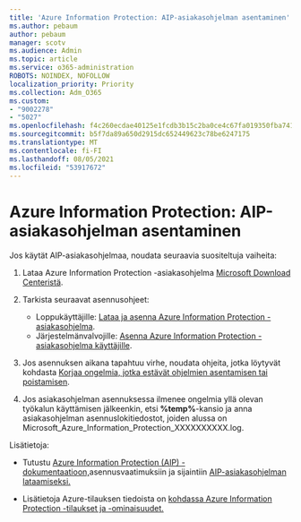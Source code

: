 ```yaml
---
title: 'Azure Information Protection: AIP-asiakasohjelman asentaminen'
ms.author: pebaum
author: pebaum
manager: scotv
ms.audience: Admin
ms.topic: article
ms.service: o365-administration
ROBOTS: NOINDEX, NOFOLLOW
localization_priority: Priority
ms.collection: Adm_O365
ms.custom:
- "9002278"
- "5027"
ms.openlocfilehash: f4c260ecdae40125e1fcdb3b15c2ba0ce4c67fa019350fba7413d9db9b53d070
ms.sourcegitcommit: b5f7da89a650d2915dc652449623c78be6247175
ms.translationtype: MT
ms.contentlocale: fi-FI
ms.lasthandoff: 08/05/2021
ms.locfileid: "53917672"
---
```

# <a name="azure-information-protection-aip-client-installation"></a>Azure Information Protection: AIP-asiakasohjelman asentaminen

Jos käytät AIP-asiakasohjelmaa, noudata seuraavia suositeltuja vaiheita:

1. Lataa Azure Information Protection -asiakasohjelma [Microsoft Download Centeristä](https://www.microsoft.com/download/details.aspx?id=53018).

2. Tarkista seuraavat asennusohjeet:

    - Loppukäyttäjille: [Lataa ja asenna Azure Information Protection -asiakasohjelma](https://docs.microsoft.com/azure/information-protection/rms-client/install-client-app).
    - Järjestelmänvalvojille: [Asenna Azure Information Protection -asiakasohjelma käyttäjille](https://docs.microsoft.com/azure/information-protection/rms-client/client-admin-guide-install).

3. Jos asennuksen aikana tapahtuu virhe, noudata ohjeita, jotka löytyvät kohdasta [Korjaa ongelmia, jotka estävät ohjelmien asentamisen tai poistamisen](https://support.microsoft.com/help/17588/windows-fix-problems-that-block-programs-being-installed-or-removed).

4. Jos asiakasohjelman asennuksessa ilmenee ongelmia yllä olevan työkalun käyttämisen jälkeenkin, etsi **%temp%**-kansio ja anna asiakasohjelman asennuslokitiedostot, joiden alussa on Microsoft_Azure_Information_Protection_XXXXXXXXXX.log.

Lisätietoja:

- Tutustu [Azure Information Protection (AIP) -dokumentaatioon,](https://docs.microsoft.com/azure/information-protection/what-is-information-protection)asennusvaatimuksiin ja sijaintiin [AIP-asiakasohjelman lataamiseksi.](https://www.microsoft.com/download/details.aspx?id=53018) [](https://docs.microsoft.com/azure/information-protection/get-started/requirements)

- Lisätietoja Azure-tilauksen tiedoista on [kohdassa Azure Information Protection -tilaukset ja -ominaisuudet.](https://azure.microsoft.com/pricing/details/information-protection)
